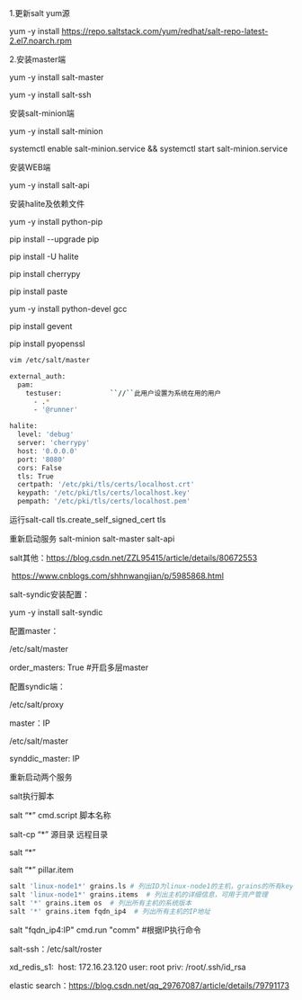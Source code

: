 1.更新salt yum源

yum  -y install https://repo.saltstack.com/yum/redhat/salt-repo-latest-2.el7.noarch.rpm 

2.安装master端

yum -y install salt-master

yum -y install salt-ssh

安装salt-minion端

 yum -y install salt-minion

systemctl enable salt-minion.service && systemctl start salt-minion.service

安装WEB端

yum -y install salt-api

安装halite及依赖文件

yum -y install python-pip 

pip install --upgrade pip

pip install -U halite

pip install cherrypy

pip install paste

yum -y install python-devel gcc

pip install gevent

pip install pyopenssl

```bash
vim /etc/salt/master
```

 

 

```bash
external_auth:
  pam:
    testuser:            ``//``此用户设置为系统在用的用户
      - .*
      - '@runner'
```

 

```bash
halite:
  level: 'debug'
  server: 'cherrypy'
  host: '0.0.0.0'
  port: '8080'
  cors: False
  tls: True
  certpath: '/etc/pki/tls/certs/localhost.crt'
  keypath: '/etc/pki/tls/certs/localhost.key'
  pempath: '/etc/pki/tls/certs/localhost.pem'
```

运行salt-call tls.create_self_signed_cert tls

重新启动服务 salt-minion salt-master salt-api

salt其他：https://blog.csdn.net/ZZL95415/article/details/80672553

​                  https://www.cnblogs.com/shhnwangjian/p/5985868.html

salt-syndic安装配置：

yum -y install salt-syndic

配置master：

/etc/salt/master

order_masters:  True    #开启多层master

配置syndic端：

/etc/salt/proxy

master：IP

/etc/salt/master

synddic_master: IP

重新启动两个服务

salt执行脚本

salt “*” cmd.script 脚本名称

salt-cp “*”  源目录  远程目录

salt “*”

salt “*” pillar.item

```bash
salt 'linux-node1*' grains.ls # 列出ID为linux-node1的主机，grains的所有key
salt 'linux-node1*' grains.items  # 列出主机的详细信息，可用于资产管理
salt '*' grains.item os  # 列出所有主机的系统版本
salt '*' grains.item fqdn_ip4  # 列出所有主机的IP地址
```

salt "fqdn_ip4:IP" cmd.run "comm"   #根据IP执行命令



salt-ssh：/etc/salt/roster

xd_redis_s1:
​    host: 172.16.23.120
   user: root
   priv: /root/.ssh/id_rsa





elastic search：https://blog.csdn.net/qq_29767087/article/details/79791173